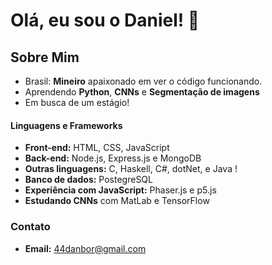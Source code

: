 # Olá, eu sou o Daniel! 👋

## Sobre Mim
- Brasil: **Mineiro** apaixonado em ver o código funcionando.
- Aprendendo **Python**, **CNNs** e **Segmentação de imagens**
- Em busca de um estágio!

#### Linguagens e Frameworks
- **Front-end:** HTML, CSS, JavaScript  
- **Back-end:** Node.js, Express.js e MongoDB
- **Outras linguagens:** C, Haskell, C#, dotNet, e Java !
- **Banco de dados:** PostegreSQL
- **Experiência com JavaScript:** Phaser.js e p5.js
- **Estudando CNNs** com MatLab e TensorFlow

### Contato
- **Email:** [44danbor@gmail.com](44danbor@gmail.com)

<!---
Danielbgoncalves/Danielbgoncalves is a ✨ special ✨ repository because its `README.md` (this file) appears on your GitHub profile.
You can click the Preview link to take a look at your changes.
--->
